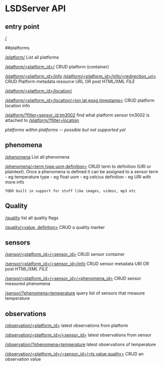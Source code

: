 # LSDServer API

## entry point
[/]()


##platforms

[/platform/]()
List all platforms

[/platform/\<platform_id\>/]()
CRUD platform (container)

[/platform/\<platform_id\>/info]()
[/platform/\<platform_id\>/info/\<redirection_uri\>]()
CRUD Platform metadata resource URL OR post HTML/XML *FILE*

[/platform/\<platform_id\>/location/]()

[/platform/\<platform_id\>/location/\<lon,lat,epsg,timestamp\>]()
CRUD platform location info

[/platform/?filter=sensor_id,tm3002]()
find what platform sensor tm3002 is attached to
[/platform/?filter=location]()

_platforms within platforms -- possible but not supported yet_

## phenomena
[/phenomena]()
List all phenomena

[/phenomena/\<term,type,uom,definition\>]()
CRUD term to definition (URI or plaintext).  Once a phenomena is defined it
    can be assigned to a sensor
        term - eg temperature
        type - eg float
        uom - eg celcius
        definition - eg URI with more info

    TODO built in support for stuff like images, videos, mp3 etc

## Quality
[/quality]()
list all quality flags

[/quality/\<value, defintion\>]()
CRUD a quality marker


## sensors
[/sensor/\<platform_id\>/\<sensor_id\>]()
CRUD sensor container

[/sensor/\<platform_id\>/\<sensor_id\>/info]()
CRUD sensor metadata URI OR post HTML/XML *FILE*

[/sensor/\<platform_id\>/\<sensor_id\>/\<phenomena_id\>]()
CRUD sensor measured phenomena

[/sensor/?phenomena=temperature]()
query list of sensors that measure temperature

## observations
[/observation/\<platform_id\>]()
latest observations from platform

[/observation/\<platform_id\>/\<sensor_id\>]()
latest observations from sensor

[/observation/?phenomena=temperature]()
latest observations of temperature

[/observation/\<platform_id\>/\<sensor_id\>/\<ts,value,quality\>]()
CRUD an observation value
